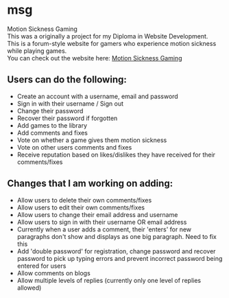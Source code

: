 # msg
Motion Sickness Gaming<br>
This was a originally a project for my Diploma in Website Development.<br>
This is a forum-style website for gamers who experience motion sickness while playing games.<br>
You can check out the website here: [Motion Sickness Gaming](https://motsickgaming.kandigalaxy.website)

## Users can do the following:
- Create an account with a username, email and password
- Sign in with their username / Sign out
- Change their password
- Recover their password if forgotten
- Add games to the library
- Add comments and fixes
- Vote on whether a game gives them motion sickness
- Vote on other users comments and fixes
- Receive reputation based on likes/dislikes they have received for their comments/fixes

## Changes that I am working on adding:
- Allow users to delete their own comments/fixes
- Allow users to edit their own comments/fixes
- Allow users to change their email address and username
- Allow users to sign in with their username OR email address
- Currently when a user adds a comment, their 'enters' for new paragraphs don't show and displays as one big paragraph. Need to fix this
- Add 'double password' for registration, change password and recover password to pick up typing errors and prevent incorrect password being entered for users
- Allow comments on blogs
- Allow multiple levels of replies (currently only one level of replies allowed)

